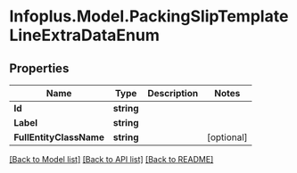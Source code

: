 # Infoplus.Model.PackingSlipTemplateLineExtraDataEnum
## Properties

Name | Type | Description | Notes
------------ | ------------- | ------------- | -------------
**Id** | **string** |  | 
**Label** | **string** |  | 
**FullEntityClassName** | **string** |  | [optional] 

[[Back to Model list]](../README.md#documentation-for-models) [[Back to API list]](../README.md#documentation-for-api-endpoints) [[Back to README]](../README.md)

